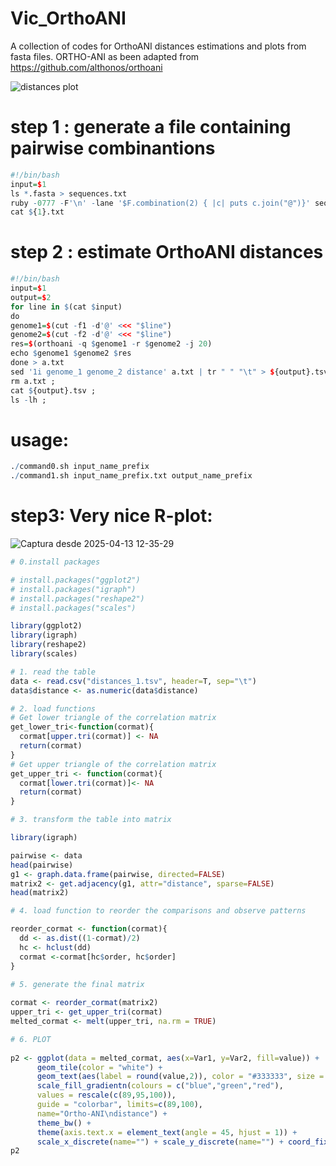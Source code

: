 # Vic_OrthoANI
A collection of codes for OrthoANI distances estimations and plots from fasta files. ORTHO-ANI as been adapted from https://github.com/althonos/orthoani

![distances plot](https://github.com/user-attachments/assets/24995460-984e-4584-8e4c-b6ac3df79851)

# step 1 : generate a file containing pairwise combinantions
```r
#!/bin/bash
input=$1
ls *.fasta > sequences.txt
ruby -0777 -F'\n' -lane '$F.combination(2) { |c| puts c.join("@")}' sequences.txt > ${1}.txt
cat ${1}.txt
```
# step 2 : estimate OrthoANI distances 
```r
#!/bin/bash
input=$1
output=$2
for line in $(cat $input)
do
genome1=$(cut -f1 -d'@' <<< "$line")
genome2=$(cut -f2 -d'@' <<< "$line")
res=$(orthoani -q $genome1 -r $genome2 -j 20)
echo $genome1 $genome2 $res
done > a.txt
sed '1i genome_1 genome_2 distance' a.txt | tr " " "\t" > ${output}.tsv ;
rm a.txt ; 
cat ${output}.tsv ;
ls -lh ;
```
# usage: 
```r
./command0.sh input_name_prefix
./command1.sh input_name_prefix.txt output_name_prefix
```

# step3: Very nice R-plot:
![Captura desde 2025-04-13 12-35-29](https://github.com/user-attachments/assets/050394f1-4340-4a12-8f30-9a4af47fd559)
```r
# 0.install packages

# install.packages("ggplot2")
# install.packages("igraph")
# install.packages("reshape2")
# install.packages("scales")

library(ggplot2)
library(igraph)
library(reshape2)
library(scales)

# 1. read the table 
data <- read.csv("distances_1.tsv", header=T, sep="\t")
data$distance <- as.numeric(data$distance)

# 2. load functions 
# Get lower triangle of the correlation matrix
get_lower_tri<-function(cormat){
  cormat[upper.tri(cormat)] <- NA
  return(cormat)
}
# Get upper triangle of the correlation matrix
get_upper_tri <- function(cormat){
  cormat[lower.tri(cormat)]<- NA
  return(cormat)
}

# 3. transform the table into matrix 

library(igraph)

pairwise <- data
head(pairwise)
g1 <- graph.data.frame(pairwise, directed=FALSE)
matrix2 <- get.adjacency(g1, attr="distance", sparse=FALSE)
head(matrix2)

# 4. load function to reorder the comparisons and observe patterns 

reorder_cormat <- function(cormat){
  dd <- as.dist((1-cormat)/2)
  hc <- hclust(dd)
  cormat <-cormat[hc$order, hc$order]
}

# 5. generate the final matrix
 
cormat <- reorder_cormat(matrix2)
upper_tri <- get_upper_tri(cormat)
melted_cormat <- melt(upper_tri, na.rm = TRUE)

# 6. PLOT
 
p2 <- ggplot(data = melted_cormat, aes(x=Var1, y=Var2, fill=value)) + 
      geom_tile(color = "white") +
      geom_text(aes(label = round(value,2)), color = "#333333", size = 3) +
      scale_fill_gradientn(colours = c("blue","green","red"), 
      values = rescale(c(89,95,100)),
      guide = "colorbar", limits=c(89,100),
      name="Ortho-ANI\ndistance") +
      theme_bw() +
      theme(axis.text.x = element_text(angle = 45, hjust = 1)) +
      scale_x_discrete(name="") + scale_y_discrete(name="") + coord_fixed() 
p2
```
